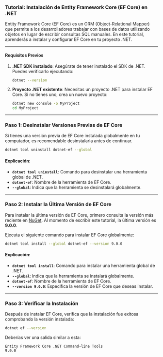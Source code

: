 ### Tutorial: Instalación de Entity Framework Core (EF Core) en .NET

Entity Framework Core (EF Core) es un ORM (Object-Relational Mapper) que permite a los desarrolladores trabajar con bases de datos utilizando objetos en lugar de escribir consultas SQL manuales. En este tutorial, aprenderás a instalar y configurar EF Core en tu proyecto .NET.

---

#### Requisitos Previos

1. **.NET SDK instalado**: Asegúrate de tener instalado el SDK de .NET. Puedes verificarlo ejecutando:
   ```bash
   dotnet --version
   ```
2. **Proyecto .NET existente**: Necesitas un proyecto .NET para instalar EF Core. Si no tienes uno, crea un nuevo proyecto:
   ```bash
   dotnet new console -o MyProject
   cd MyProject
   ```

---

### Paso 1: Desinstalar Versiones Previas de EF Core

Si tienes una versión previa de EF Core instalada globalmente en tu computador, es recomendable desinstalarla antes de continuar.

```bash
dotnet tool uninstall dotnet-ef --global
```

#### Explicación:
- **`dotnet tool uninstall`**: Comando para desinstalar una herramienta global de .NET.
- **`dotnet-ef`**: Nombre de la herramienta de EF Core.
- **`--global`**: Indica que la herramienta se desinstalará globalmente.

---

### Paso 2: Instalar la Última Versión de EF Core

Para instalar la última versión de EF Core, primero consulta la versión más reciente en [NuGet](https://www.nuget.org/packages/dotnet-ef). Al momento de escribir este tutorial, la última versión es **9.0.0**.

Ejecuta el siguiente comando para instalar EF Core globalmente:

```bash
dotnet tool install --global dotnet-ef --version 9.0.0
```

#### Explicación:
- **`dotnet tool install`**: Comando para instalar una herramienta global de .NET.
- **`--global`**: Indica que la herramienta se instalará globalmente.
- **`dotnet-ef`**: Nombre de la herramienta de EF Core.
- **`--version 9.0.0`**: Especifica la versión de EF Core que deseas instalar.

---

### Paso 3: Verificar la Instalación

Después de instalar EF Core, verifica que la instalación fue exitosa comprobando la versión instalada:

```bash
dotnet ef --version
```

Deberías ver una salida similar a esta:

```
Entity Framework Core .NET Command-line Tools
9.0.0
```


